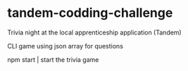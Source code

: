 # tandem-codding-challenge
Trivia night at the local apprenticeship application (Tandem)

CLI game using json array for questions

npm start  | start the trivia game
